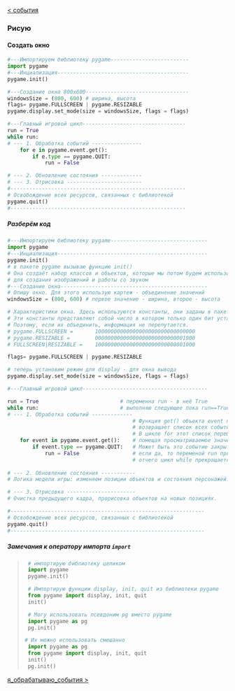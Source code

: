 [< события](../2_%D1%81%D0%BE%D0%B1%D1%8B%D1%82%D0%B8%D1%8F/%D1%81%D0%BE%D0%B1%D1%8B%D1%82%D0%B8%D1%8F.md)

### Рисую


#### Создать окно
```python
#---Импортируем библиотеку pygame-------------------------
import pygame
#---Инциализация------------------------------------------
pygame.init()

#---Создание окна 800x600---------------------------------
windowsSize = (800, 600) # ширина, высота
flags= pygame.FULLSCREEN | pygame.RESIZABLE
pygame.display.set_mode(size = windowsSize, flags = flags)

#---Главный игровой цикл---------------------------------
run = True
while run:
# --- 1. Обработка событий ----------------
    for e in pygame.event.get():
        if e.type == pygame.QUIT:
            run = False

# --- 2. Обновление состояния -------------
# --- 3. Отрисовка ------------------------
#--------------------------------------------------------
# Освобождение всех ресурсов, связанных с библиотекой
pygame.quit()
#--------------------------------------------------------
```
##### Разберём код

```python
#---Импортируем библиотеку pygame-------------------------------
import pygame
#---Инциализация------------------------------------------------
pygame.init() 
# в пакете pygame вызываю функцию init()
# Она создаёт набор классов и объектов, которые мы потом будем использовать
# для создания изображений и работы со звуком
#---Создание окна-----------------------------------------------
# Опишу окно. Для этого использую картеж - объединение значений
windowsSize = (800, 600) # первое значение - ширина, второе - высота

# Характеристики окна. Здесь используются константы, они заданы в пакете pygame
# Эти константы представляют собой число в котором только один бит установлен в 1
# Поэтому, если их объединить, информация не перепутается.
# pygame.FULLSCREEN =       10000000000000000000000000000000
# pygame.RESIZABLE =        00000000000000000000000000001000
# FULLSCREEN|RESIZABLE =    10000000000000000000000000001000

flags= pygame.FULLSCREEN | pygame.RESIZABLE 

# теперь установим режим для display - для окна вывода
pygame.display.set_mode(size = windowsSize, flags = flags)

#---Главный игровой цикл----------------------------------------

run = True                          # переменна run - в неё True
while run:                          # выполняю следующее пока run==True
# --- 1. Обработка событий -------------    
                                        # Функция get() объекта event пакета pygame
                                        # возвращает список всех событий, произошедших с последнего кадра.
                                        # В цикле for этот список перебирается, 
    for event in pygame.event.get():    # помещая просматриваемое значение в переменную event
        if event.type == pygame.QUIT:   # Может быть это событие закрытия окна pygame.QUIT ? 
            run = False                 # если да, то переменой run присваиваем значение False
                                        # отчего цикл while прекращается
                                            
# --- 2. Обновление состояния -----------
# Логика модели игры: изменяем позиции объектов и состояния персонажей.

# --- 3. Отрисовка ----------------------
# Очистка предыдущего кадра, прорисовка объектов на новых позициях. 

#--------------------------------------------------------------            
# Освобождение всех ресурсов, связанных с библиотекой
pygame.quit()
#--------------------------------------------------------------
```

##### Замечания к оператору импорта `import`
> 
> ```python
>  # импортирую библиотеку целиком
>  import pygame
>  pygame.init()  
> 
>  # Импортирую функции display, init, quit из библиотеки pygame
>  from pygame import display, init, quit
>  init()
> 
>  # Могу использовать псевдоним pg вместо pygame
>  import pygame as pg
>  pg.init()
> 
> # Их можно использовать смешанно
>  import pygame as pg
>  from pygame import display, init, quit
>  init()
>  pg.init()
> ```
 
[я_обрабатываю_события >](../2_%D0%BE%D0%B1%D1%80%D0%B0%D0%B1%D0%B0%D1%82%D1%8B%D0%B2%D0%B0%D1%8E_%D1%81%D0%BE%D0%B1%D1%8B%D1%82%D0%B8%D0%B5/%D1%8F_%D0%BE%D0%B1%D1%80%D0%B0%D0%B1%D0%B0%D1%82%D1%8B%D0%B2%D0%B0%D1%8E_%D1%81%D0%BE%D0%B1%D1%8B%D1%82%D0%B8%D1%8F.md)
